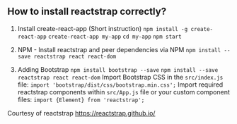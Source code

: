 ## How to install reactstrap correctly?

1. Install create-react-app (Short instruction)
`npm install -g create-react-app`
`create-react-app my-app`
`cd my-app`
`npm start`

2. NPM - Install reactstrap and peer dependencies via NPM
`npm install --save reactstrap react react-dom` 

3. Adding Bootstrap
`npm install bootstrap --save`
`npm install --save reactstrap react react-dom`
Import Bootstrap CSS in the `src/index.js` file:
`import 'bootstrap/dist/css/bootstrap.min.css';`
Import required reactstrap components within `src/App.js` file or your custom component files:
`import {Element} from 'reactstrap';`

Courtesy of reactstrap https://reactstrap.github.io/




